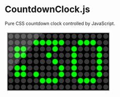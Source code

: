 # CountdownClock.js
Pure CSS countdown clock controlled by JavaScript.

![ScreenShot](/ScreenShot.png?raw=true "Optional Title")
